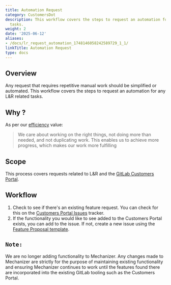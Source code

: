 ```yaml
---
title: Automation Request
category: CustomersDot
description: This workflow covers the steps to request an automation for any L&R related
  tasks.
weight: 2
date: '2025-06-12'
aliases:
- /docs/lr_request_automation_1748146058242589729_1_1/
linkTitle: Automation Request
type: docs
---
```


## Overview

Any request that requires repetitive manual work should be simplified or automated.
This workflow covers the steps to request an automation for any L&R related tasks.

## Why ?

As per our [efficiency](/handbook/values/#efficiency) value:
> We care about working on the right things, not doing more than needed, and not duplicating work. This enables us to achieve more progress, which makes our work more fulfilling

## Scope

This process covers requests related to L&R and the [GitLab Customers Portal](https://customers.gitlab.com/).

## Workflow

1. Check to see if there's an existing feature request.  You can check for this on the [Customers Portal Issues](https://gitlab.com/gitlab-org/customers-gitlab-com/-/issues/?sort=created_date&state=opened&label_name%5B%5D=type%3A%3Afeature&first_page_size=100) tracker.
1. If the functionality you would like to see added to the Customers Portal exists, you can add to the issue. If not, create a new issue using the [Feature Proposal template](https://gitlab.com/gitlab-org/customers-gitlab-com/-/issues/new?issuable_template=feature-proposal).

## **`Note:`**

We are no longer adding functionality to Mechanizer. Any changes made to Mechanizer are strictly for the purpose of maintaining existing functionality and ensuring Mechanizer continues to work until the features found there are incorporated into the existing GitLab tooling such as the Customers Portal.
